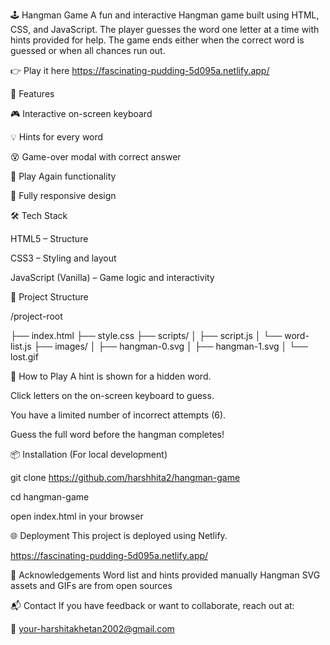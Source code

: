 🕹️ Hangman Game
A fun and interactive Hangman game built using HTML, CSS, and JavaScript. The player guesses the word one letter at a time with hints provided for help. The game ends either when the correct word is guessed or when all chances run out.

👉 Play it here https://fascinating-pudding-5d095a.netlify.app/

🚀 Features

🎮 Interactive on-screen keyboard

💡 Hints for every word

😵 Game-over modal with correct answer

🔁 Play Again functionality

📱 Fully responsive design

🛠️ Tech Stack

HTML5 – Structure

CSS3 – Styling and layout

JavaScript (Vanilla) – Game logic and interactivity

📁 Project Structure

/project-root

├── index.html
├── style.css
├── scripts/
│   ├── script.js
│   └── word-list.js
├── images/
│   ├── hangman-0.svg
│   ├── hangman-1.svg
│   └── lost.gif

🧠 How to Play
A hint is shown for a hidden word.

Click letters on the on-screen keyboard to guess.

You have a limited number of incorrect attempts (6).

Guess the full word before the hangman completes!

📦 Installation (For local development)

git clone https://github.com/harshhita2/hangman-game

cd hangman-game

open index.html in your browser

🌐 Deployment
This project is deployed using Netlify.

https://fascinating-pudding-5d095a.netlify.app/

🙌 Acknowledgements
Word list and hints provided manually
Hangman SVG assets and GIFs are from open sources

📬 Contact
If you have feedback or want to collaborate, reach out at:

📧 your-harshitakhetan2002@gmail.com
